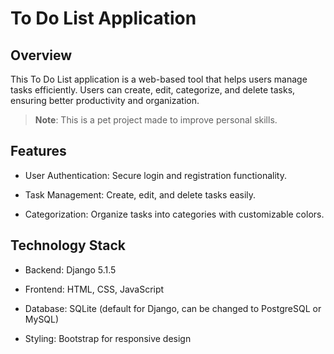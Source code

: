 # To Do List Application

## Overview

This To Do List application is a web-based tool that helps users manage tasks efficiently. Users can create, edit, categorize, and delete tasks, ensuring better productivity and organization.

> **Note**: This is a pet project made to improve personal skills.

## Features

* User Authentication: Secure login and registration functionality.

* Task Management: Create, edit, and delete tasks easily.

* Categorization: Organize tasks into categories with customizable colors.

## Technology Stack

* Backend: Django 5.1.5

* Frontend: HTML, CSS, JavaScript

* Database: SQLite (default for Django, can be changed to PostgreSQL or MySQL)

* Styling: Bootstrap for responsive design